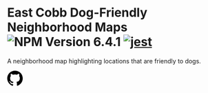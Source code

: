 # East Cobb Dog-Friendly Neighborhood Maps  <img src="https://camo.githubusercontent.com/f096572a7f41f541ec725d34815c345ffed6cd40/68747470733a2f2f696d672e736869656c64732e696f2f6e706d2f762f7675652d6769746875622d62616467652e7376673f7374796c653d666c6174" alt="NPM Version 6.4.1" data-canonical-src="https://img.shields.io/npm/v/vue-github-badge.svg?style=flat" style="max-width:100%;"> [![jest](https://jestjs.io/img/jest-badge.svg)](https://github.com/facebook/jest)
A neighborhood map highlighting locations that are friendly to dogs.


<svg id="i-github" viewBox="0 0 64 64" width=36 height=36>
      <path strokeWidth="0" fill={fill} d="M32 0 C14 0 0 14 0 32 0 53 19 62 22 62 24 62 24 61 24 60 L24 55 C17 57 14 53 13 50 13 50 13 49 11 47 10 46 6 44 10 44 13 44 15 48 15 48 18 52 22 51 24 50 24 48 26 46 26 46 18 45 12 42 12 31 12 27 13 24 15 22 15 22 13 18 15 13 15 13 20 13 24 17 27 15 37 15 40 17 44 13 49 13 49 13 51 20 49 22 49 22 51 24 52 27 52 31 52 42 45 45 38 46 39 47 40 49 40 52 L40 60 C40 61 40 62 42 62 45 62 64 53 64 32 64 14 50 0 32 0 Z" />
    </svg>
